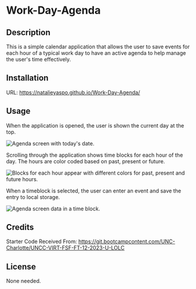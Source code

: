 # Work-Day-Agenda

## Description

This is a simple calendar application that allows the user to save events for each hour of a typical work day to have an active agenda to help manage the user's time effectively.

## Installation

URL: https://natalieyaspo.github.io/Work-Day-Agenda/

## Usage

When the application is opened, the user is shown the current day at the top.

<img src="..." alt="Agenda screen with today's date.">

Scrolling through the application shows time blocks for each hour of the day.
The hours are color coded based on past, present or future.

<img src="..." alt="Blocks for each hour appear with different colors for past, present and future hours.">

When a timeblock is selected, the user can enter an event and save the entry to local storage.

<img src="..." alt="Agenda screen data in a time block.">

## Credits

Starter Code Received From:
https://git.bootcampcontent.com/UNC-Charlotte/UNCC-VIRT-FSF-FT-12-2023-U-LOLC

## License

None needed.